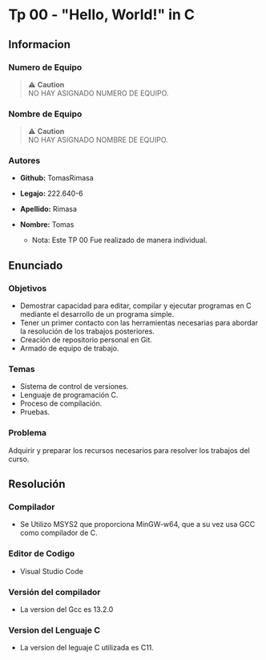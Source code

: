 # Tp 00 - "Hello, World!" in C

## Informacion

### Numero de Equipo
> ⚠️ **Caution**  
> NO HAY ASIGNADO NUMERO DE EQUIPO.

### Nombre de Equipo
> ⚠️ **Caution**  
> NO HAY ASIGNADO NOMBRE DE EQUIPO.

### Autores 
- **Github:** TomasRimasa  
- **Legajo:** 222.640-6  
- **Apellido:** Rimasa  
- **Nombre:** Tomas  
  
  - Nota: Este TP 00 Fue realizado de manera individual.

## Enunciado

### Objetivos
- Demostrar capacidad para editar, compilar y ejecutar programas en C mediante el desarrollo de un programa simple.  
- Tener un primer contacto con las herramientas necesarias para abordar la resolución de los trabajos posteriores.  
- Creación de repositorio personal en Git.  
- Armado de equipo de trabajo.  

### Temas
- Sistema de control de versiones.  
- Lenguaje de programación C.  
- Proceso de compilación.  
- Pruebas.  

### Problema
Adquirir y preparar los recursos necesarios para resolver los trabajos del curso.

## Resolución

### Compilador
- Se Utilizo MSYS2 que proporciona MinGW-w64, que a su vez usa GCC como compilador de C.

### Editor de Codigo

- Visual Studio Code

### Versión del compilador
- La version del Gcc es 13.2.0

### Version del Lenguaje C
- La version del leguaje C utilizada es C11.




